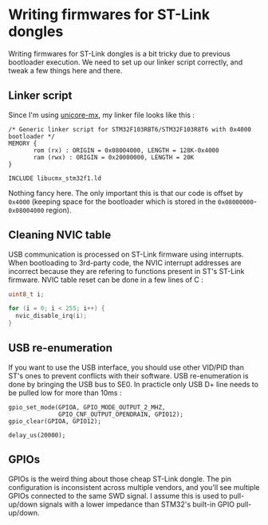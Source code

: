 # Writing firmwares for ST-Link dongles

Writing firmwares for ST-Link dongles is a bit tricky due to previous bootloader execution. We need to set up our linker script correctly, and tweak a few things here and there.

## Linker script

Since I'm using [unicore-mx](), my linker file looks like this :

```
/* Generic linker script for STM32F103RBT6/STM32F103R8T6 with 0x4000 bootloader */
MEMORY {
       rom (rx) : ORIGIN = 0x08004000, LENGTH = 128K-0x4000
       ram (rwx) : ORIGIN = 0x20000000, LENGTH = 20K
}

INCLUDE libucmx_stm32f1.ld
```

Nothing fancy here. The only important this is that our code is offset by `0x4000` (keeping space for the bootloader which is stored in the `0x08000000`-`0x08004000` region).

## Cleaning NVIC table

USB communication is processed on ST-Link firmware using interrupts. When bootloading to 3rd-party code, the NVIC interrupt addresses are incorrect because they are refering to functions present in ST's ST-Link firmware. NVIC table reset can be done in a few lines of C :

```c
uint8_t i;

for (i = 0; i < 255; i++) {
  nvic_disable_irq(i);
}
```

## USB re-enumeration

If you want to use the USB interface, you should use other VID/PID than ST's ones to prevent conflicts with their software. USB re-enumeration is done by bringing the USB bus to SE0. In practicle only USB D+ line needs to be pulled low for more than 10ms :

```
gpio_set_mode(GPIOA, GPIO_MODE_OUTPUT_2_MHZ,
              GPIO_CNF_OUTPUT_OPENDRAIN, GPIO12);
gpio_clear(GPIOA, GPIO12);
  
delay_us(20000);
```

## GPIOs

GPIOs is the weird thing about those cheap ST-Link dongle. The pin configuration is inconsistent across multiple vendors, and you'll see multiple GPIOs connected to the same SWD signal. I assume this is used to pull-up/down signals with a lower impedance than STM32's built-in GPIO pull-up/down.
